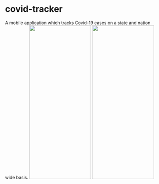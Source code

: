 # covid-tracker
A mobile application which tracks Covid-19 cases on a state and nation wide basis.
<img src="https://i.ibb.co/GM67bn6/6-5-1.png" width=200 height= 500 />
<img src="https://i.ibb.co/vZrg15y/6-5-2.png" width=200 height= 500 />
